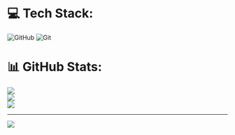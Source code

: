 
# 💻 Tech Stack:
![GitHub](https://img.shields.io/badge/github-%23121011.svg?style=for-the-badge&logo=github&logoColor=white) ![Git](https://img.shields.io/badge/git-%23F05033.svg?style=for-the-badge&logo=git&logoColor=white)
# 📊 GitHub Stats:
![](https://github-readme-stats.vercel.app/api?username=yashvinavadiya&theme=dark&hide_border=false&include_all_commits=false&count_private=false)<br/>
![](https://github-readme-streak-stats.herokuapp.com/?user=yashvinavadiya&theme=dark&hide_border=false)<br/>
![](https://github-readme-stats.vercel.app/api/top-langs/?username=yashvinavadiya&theme=dark&hide_border=false&include_all_commits=false&count_private=false&layout=compact)

---
[![](https://visitcount.itsvg.in/api?id=yashvinavadiya&icon=0&color=0)](https://visitcount.itsvg.in)

<!-- Proudly created with GPRM ( https://gprm.itsvg.in ) -->
